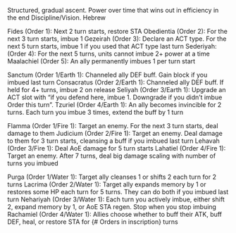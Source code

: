 Structured, gradual ascent. Power over time that wins out in efficiency in the end
Discipline/Vision. Hebrew

Fides (Order 1): Next 2 turn starts, restore STA
Obedientia (Order 2): For the next 3 turn starts, imbue 1
Gezeirah (Order 3): Declare an ACT type. For the next 5 turn starts, imbue 1 if you used that ACT type last turn
Sederiyah: (Order 4): For the next 5 turns, units cannot imbue 2+ power at a time
Maalachiel (Order 5): An ally permanently imbues 1 per turn start

Sanctum (Order 1/Earth 1): Channeled ally DEF buff. Gain block if you imbued last turn
Consacratus (Order 2/Earth 1): Channeled ally DEF buff. If held for 4+ turns, imbue 2 on release
Seliyah (Order 3/Earth 1): Upgrade an ACT slot with “if you defend here, imbue 1. Downgrade if you didn’t imbue Order this turn”.
Tzuriel (Order 4/Earth 1): An ally becomes invincible for 2 turns. Each turn you imbue 3 times, extend the buff by 1 turn

Flamma (Order 1/Fire 1): Target an enemy. For the next 3 turn starts, deal damage to them
Judicium (Order 2/Fire 1): Target an enemy. Deal damage to them for 3 turn starts, cleansing a buff if you imbued last turn
Lehavah (Order 3/Fire 1): Deal AoE damage for 5 turn starts
Lahatiel (Order 4/Fire 1): Target an enemy. After 7 turns, deal big damage scaling with number of turns you imbued

Purga (Order 1/Water 1): Target ally cleanses 1 or shifts 2 each turn for 2 turns
Lacrima (Order 2/Water 1): Target ally expands memory by 1 or restores some HP each turn for 5 turns. They can do both if you imbued last turn
Nehariyah (Order 3/Water 1): Each turn you actively imbue, either shift 2, expand memory by 1, or AoE STA regen. Stop when you stop imbuing
Rachamiel (Order 4/Water 1): Allies choose whether to buff their ATK, buff DEF, heal, or restore STA for {# Orders in inscription} turns